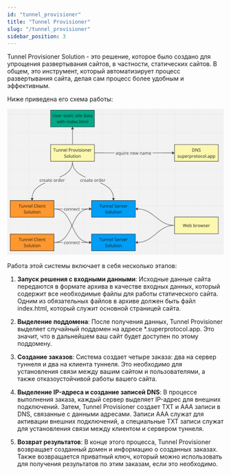 ```yaml
---
id: "tunnel_provisioner"
title: "Tunnel Provisioner"
slug: "/tunnel_provisioner"
sidebar_position: 3
---
```


Tunnel Provisioner Solution - это решение, которое было создано для упрощения развертывания сайтов, в частности, статических сайтов. В общем, это инструмент, который автоматизирует процесс развертывания сайта, делая сам процесс более удобным и эффективным.

Ниже приведена его схема работы:

![img_1.png](img_1.png)

Работа этой системы включает в себя несколько этапов:

1. **Запуск решения с входными данными**: Исходные данные сайта передаются в формате архива в качестве входных данных, который содержит все необходимые файлы для работы статического сайта. Одним из обязательных файлов в архиве должен быть файл index.html, который служит основной страницей сайта.

2. **Выделение поддомена**: После получения данных, Tunnel Provisioner выделяет случайный поддомен на адресе *.superprotocol.app. Это значит, что в дальнейшем ваш сайт будет доступен по этому поддомену.

3. **Создание заказов**: Система создает четыре заказа: два на сервер туннеля и два на клиента туннеля. Это необходимо для установления связи между вашим сайтом и пользователями, а также отказоустойчивой работы вашего сайта.

4. **Выделение IP-адреса и создание записей DNS**: В процессе выполнения заказа, каждый сервер выделяет IP-адрес для внешних подключений. Затем, Tunnel Provisioner создает TXT и AAA записи в DNS, связанные с данными адресами. Записи AAA служат для активации внешних подключений, а специальные TXT записи служат для установления связи между клиентом и сервером туннеля.

5. **Возврат результатов**: В конце этого процесса, Tunnel Provisioner возвращает созданный домен и информацию о созданных заказах. Также возвращается приватный ключ, который можно использовать для получения результатов по этим заказам, если это необходимо.